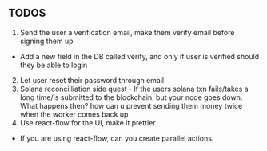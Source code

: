 ## TODOS

1. Send the user a verification email, make them verify email before signing them up

- Add a new field in the DB called verify, and only if user is verified should they be able to login

2. Let user reset their password through email
3. Solana reconcilliation side quest - If the users solana txn fails/takes a long time/is submitted to the blockchain, but your node goes down. What happens then? how can u prevent sending them money twice when the worker comes back up
4. Use react-flow for the UI, make it prettier

- If you are using react-flow, can you create parallel actions.
